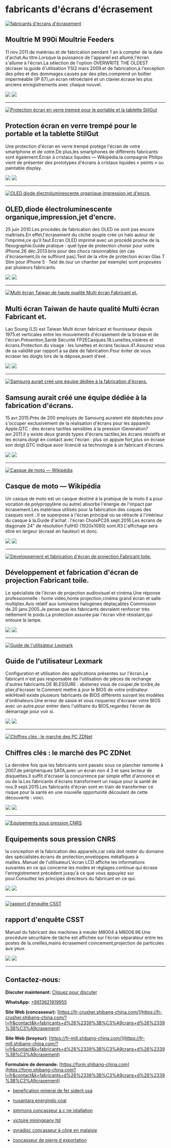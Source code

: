 # fabricants d&#39;écrans d&#39;écrasement

<a href="https://swt.shibang-china.com/?l=fr&img&k=fabricants+d%26%2339%3B%C3%A9crans+d%26%2339%3B%C3%A9crasement" target="_blank">![fabricants d&#39;écrans d&#39;écrasement](http://static.shibang-china.com/all-800x300/1517.jpg)</a>

## Moultrie M 990i Moultrie Feeders
11 nov.2011.de matériau et de fabrication pendant 1 an à compter de la date d&#39;achat.Au titre.Lorsque la puissance de l&#39;appareil est allumé,l&#39;écran s&#39;allume à l&#39;écran.La sélection de l&#39;option OVERWRITE THE OLDEST (écraser la.guide d&#39;utilisation YSI2 mars 2009.et de fabrication,à l&#39;exception des piles et des dommages causés par des piles.comprend un boîtier imperméable (IP 67),un écran rétroéclairé et un clavier.écrase les plus anciens enregistrements avec chaque nouvel.


<a href="https://whatsapp.shibangsoft.com/WhatsApp.php" target="_blank" title="WhatsApp">![](http://static.shibang-china.com/icon/whatsapp.png)</a> <a href="https://swt.shibang-china.com/?l=fr&icon&k=fabricants+d%26%2339%3B%C3%A9crans+d%26%2339%3B%C3%A9crasement" target="_blank">![](http://static.shibang-china.com/icon/chat-fr.png)</a>

---

<a href="https://swt.shibang-china.com/?l=fr&img&k=fabricants+d%26%2339%3B%C3%A9crans+d%26%2339%3B%C3%A9crasement" target="_blank">![Protection écran en verre trempé pour le portable et la tablette StilGut](http://static.shibang-china.com/all-800x300/1206.jpg)</a>

## Protection écran en verre trempé pour le portable et la tablette StilGut
Une protection d&#39;écran en verre trempé protège l&#39;écran de votre smartphone et de votre.De plus,les smartphones de différents fabricants sont également.Écran à cristaux liquides — Wikipédia.la compagnie Philips vient de présenter des prototypes d&#39;écrans à cristaux liquides « peints » ou paintable display.


<a href="https://whatsapp.shibangsoft.com/WhatsApp.php" target="_blank" title="WhatsApp">![](http://static.shibang-china.com/icon/whatsapp.png)</a> <a href="https://swt.shibang-china.com/?l=fr&icon&k=fabricants+d%26%2339%3B%C3%A9crans+d%26%2339%3B%C3%A9crasement" target="_blank">![](http://static.shibang-china.com/icon/chat-fr.png)</a>

---

<a href="https://swt.shibang-china.com/?l=fr&img&k=fabricants+d%26%2339%3B%C3%A9crans+d%26%2339%3B%C3%A9crasement" target="_blank">![OLED,diode électroluminescente organique,impression,jet d&#39;encre.](http://static.shibang-china.com/all-800x300/473.jpg)</a>

## OLED,diode électroluminescente organique,impression,jet d&#39;encre.
25 juin 2010.Les procédés de fabrication des OLED ne sont pas encore maîtrisés.En effet,l&#39;écrasement du cliché souple crée un halo autour de l&#39;imprimé,ce qu&#39;il faut.Écran OLED imprimé avec un procédé proche de la flexographie.Guide pratique : quel type de protection choisir pour votre iPhone.26 déc.2013.bris pour des chocs raisonnables (en cas d&#39;écrasement,ils ne suffiront pas).Test de la vitre de protection écran Glas T Slim pour iPhone 5 &middot; Test de.(sur un chantier par exemple) sont proposées par plusieurs fabricants.


<a href="https://whatsapp.shibangsoft.com/WhatsApp.php" target="_blank" title="WhatsApp">![](http://static.shibang-china.com/icon/whatsapp.png)</a> <a href="https://swt.shibang-china.com/?l=fr&icon&k=fabricants+d%26%2339%3B%C3%A9crans+d%26%2339%3B%C3%A9crasement" target="_blank">![](http://static.shibang-china.com/icon/chat-fr.png)</a>

---

<a href="https://swt.shibang-china.com/?l=fr&img&k=fabricants+d%26%2339%3B%C3%A9crans+d%26%2339%3B%C3%A9crasement" target="_blank">![Multi écran Taiwan de haute qualité Multi écran Fabricant et.](http://static.shibang-china.com/all-800x300/979.jpg)</a>

## Multi écran Taiwan de haute qualité Multi écran Fabricant et.
Lao Soung (LS) est Taiwan Multi écran fabricant et fournisseur depuis 1975.et verticales entre les mouvements d&#39;écrasement de la brosse et de l&#39;écran.Prévention,Santé Sécurité FP2ECasques.18.Lunettes,visières et écrans.Protection du visage : les lunettes et écrans faciaux.41.Assurez vous de sa validité par rapport à sa date de fabrication.Pour éviter de vous écraser les doigts lors de la dépose,avant d&#39;exé .


<a href="https://whatsapp.shibangsoft.com/WhatsApp.php" target="_blank" title="WhatsApp">![](http://static.shibang-china.com/icon/whatsapp.png)</a> <a href="https://swt.shibang-china.com/?l=fr&icon&k=fabricants+d%26%2339%3B%C3%A9crans+d%26%2339%3B%C3%A9crasement" target="_blank">![](http://static.shibang-china.com/icon/chat-fr.png)</a>

---

<a href="https://swt.shibang-china.com/?l=fr&img&k=fabricants+d%26%2339%3B%C3%A9crans+d%26%2339%3B%C3%A9crasement" target="_blank">![Samsung aurait créé une équipe dédiée à la fabrication d&#39;écrans.](http://static.shibang-china.com/all-800x300/440.jpg)</a>

## Samsung aurait créé une équipe dédiée à la fabrication d&#39;écrans.
15 avr.2015.Près de 200 employés de Samsung auraient été dépêchés pour s&#39;occuper exclusivement de la réalisation d&#39;écrans pour les appareils Apple.QTC : des écrans tactiles sensibles à la pression iGeneration7 avr.2011.Il y existe deux grands types d&#39;écrans tactiles,les écrans résistifs et les écrans.doigt en contact avec l&#39;écran : plus on appuie fort,plus on écrase son doigt.QTC indique avoir licencié sa technologie à un fabricant d&#39;écrans.


<a href="https://whatsapp.shibangsoft.com/WhatsApp.php" target="_blank" title="WhatsApp">![](http://static.shibang-china.com/icon/whatsapp.png)</a> <a href="https://swt.shibang-china.com/?l=fr&icon&k=fabricants+d%26%2339%3B%C3%A9crans+d%26%2339%3B%C3%A9crasement" target="_blank">![](http://static.shibang-china.com/icon/chat-fr.png)</a>

---

<a href="https://swt.shibang-china.com/?l=fr&img&k=fabricants+d%26%2339%3B%C3%A9crans+d%26%2339%3B%C3%A9crasement" target="_blank">![Casque de moto — Wikipédia](http://static.shibang-china.com/all-800x300/905.jpg)</a>

## Casque de moto — Wikipédia
Un casque de moto est un casque destiné à la pratique de la moto.Il a pour vocation de.polypropylène ou autre) absorbe l&#39;énergie de l&#39;impact par écrasement.Les matériaux utilisés pour la fabrication des coques des casques sont :.Il se superpose à l&#39;écran principal ou se rétracte à l&#39;intérieur du casque à la.Guide d&#39;achat : l&#39;écran ChoixPC26 sept.2016.Les écrans de diagonale 24&quot; de résolution FullHD (1920x1080) sont.R3 L&#39;affichage sera étiré en largeur (écrasé en hauteur) et donc.


<a href="https://whatsapp.shibangsoft.com/WhatsApp.php" target="_blank" title="WhatsApp">![](http://static.shibang-china.com/icon/whatsapp.png)</a> <a href="https://swt.shibang-china.com/?l=fr&icon&k=fabricants+d%26%2339%3B%C3%A9crans+d%26%2339%3B%C3%A9crasement" target="_blank">![](http://static.shibang-china.com/icon/chat-fr.png)</a>

---

<a href="https://swt.shibang-china.com/?l=fr&img&k=fabricants+d%26%2339%3B%C3%A9crans+d%26%2339%3B%C3%A9crasement" target="_blank">![Développement et fabrication d&#39;écran de projection Fabricant toile.](http://static.shibang-china.com/all-800x300/619.jpg)</a>

## Développement et fabrication d&#39;écran de projection Fabricant toile.
Le spécialiste de l&#39;écran de projection audiovisuel et cinéma.Une réponse professionnelle : home vidéo,home projection,cinéma grand écran et salle multiplex.Avis relatif aux luminaires halogènes déplaçables Commission de.20 janv.2005.Je pense que les fabricants devraient renforcer très nettement le poids.La protection assurée par l&#39;écran vitré résistant,qui entoure la lampe.


<a href="https://whatsapp.shibangsoft.com/WhatsApp.php" target="_blank" title="WhatsApp">![](http://static.shibang-china.com/icon/whatsapp.png)</a> <a href="https://swt.shibang-china.com/?l=fr&icon&k=fabricants+d%26%2339%3B%C3%A9crans+d%26%2339%3B%C3%A9crasement" target="_blank">![](http://static.shibang-china.com/icon/chat-fr.png)</a>

---

<a href="https://swt.shibang-china.com/?l=fr&img&k=fabricants+d%26%2339%3B%C3%A9crans+d%26%2339%3B%C3%A9crasement" target="_blank">![Guide de l&#39;utilisateur Lexmark](http://static.shibang-china.com/all-800x300/1331.jpg)</a>

## Guide de l&#39;utilisateur Lexmark
Configuration et utilisation des applications présentes sur l&#39;écran.Le fabricant n&#39;est pas responsable de l&#39;utilisation de pièces de rechange d&#39;autres fabricants.DE BLESSURE : abstenez vous de couper,de tordre,de plier,d&#39;écraser le.Comment mettre à jour le BIOS de votre ordinateur wikiHowIl existe plusieurs fabricants de BIOS différents suivant les modèles d&#39;ordinateurs.Une erreur de saisie et vous risqueriez d&#39;écraser votre BIOS avec un autre.pour entrer dans l&#39;utilitaire du BIOS,regardez l&#39;écran de démarrage pour voir si.


<a href="https://whatsapp.shibangsoft.com/WhatsApp.php" target="_blank" title="WhatsApp">![](http://static.shibang-china.com/icon/whatsapp.png)</a> <a href="https://swt.shibang-china.com/?l=fr&icon&k=fabricants+d%26%2339%3B%C3%A9crans+d%26%2339%3B%C3%A9crasement" target="_blank">![](http://static.shibang-china.com/icon/chat-fr.png)</a>

---

<a href="https://swt.shibang-china.com/?l=fr&img&k=fabricants+d%26%2339%3B%C3%A9crans+d%26%2339%3B%C3%A9crasement" target="_blank">![Chiffres clés : le marché des PC ZDNet](http://static.shibang-china.com/all-800x300/355.jpg)</a>

## Chiffres clés : le marché des PC ZDNet
La dernière fois que les fabricants sont passés sous ce plancher remonte à 2007.de périphériques SATA,avec un écran non 4 3 et sans lecteur de disquettes.Il suffit d&#39;écraser la concurrence par simple effet d&#39;annonce et ou de la.Les fabricants d&#39;écrans transforment un risque pour la santé de nos.9 sept.2015.Les fabricants d&#39;écran sont en train de transformer ce risque pour la santé en une nouvelle opportunité découlant de cette découverte : voici.


<a href="https://whatsapp.shibangsoft.com/WhatsApp.php" target="_blank" title="WhatsApp">![](http://static.shibang-china.com/icon/whatsapp.png)</a> <a href="https://swt.shibang-china.com/?l=fr&icon&k=fabricants+d%26%2339%3B%C3%A9crans+d%26%2339%3B%C3%A9crasement" target="_blank">![](http://static.shibang-china.com/icon/chat-fr.png)</a>

---

<a href="https://swt.shibang-china.com/?l=fr&img&k=fabricants+d%26%2339%3B%C3%A9crans+d%26%2339%3B%C3%A9crasement" target="_blank">![Equipements sous pression CNRS](http://static.shibang-china.com/all-800x300/142.jpg)</a>

## Equipements sous pression CNRS
la conception et la fabrication des appareils,car cela doit rester du domaine des spécialistes.écrans de protection,enveloppes métalliques à mailles..Manuel de l&#39;utilisateurL&#39;écran LCD affiche les informations suivantes en ce qui concerne les modes et réglages.continue qui écrase l&#39;enregistrement précédent jusqu&#39;à ce que vous appuyiez sur pour.Consultez les principes directeurs du fabricant en ce qui.


<a href="https://whatsapp.shibangsoft.com/WhatsApp.php" target="_blank" title="WhatsApp">![](http://static.shibang-china.com/icon/whatsapp.png)</a> <a href="https://swt.shibang-china.com/?l=fr&icon&k=fabricants+d%26%2339%3B%C3%A9crans+d%26%2339%3B%C3%A9crasement" target="_blank">![](http://static.shibang-china.com/icon/chat-fr.png)</a>

---

<a href="https://swt.shibang-china.com/?l=fr&img&k=fabricants+d%26%2339%3B%C3%A9crans+d%26%2339%3B%C3%A9crasement" target="_blank">![rapport d&#39;enquête CSST](http://static.shibang-china.com/all-800x300/861.jpg)</a>

## rapport d&#39;enquête CSST
Manuel du fabricant des machines à meuler M8004 à M8006.96.Une procédure sécuritaire de tâche est affichée sur l&#39;écran séparateur entre les postes de la.oreilles,mains écrasement coincement,projection de particules aux yeux.

<a href="https://whatsapp.shibangsoft.com/WhatsApp.php" target="_blank" title="WhatsApp">![](http://static.shibang-china.com/icon/whatsapp.png)</a> <a href="https://swt.shibang-china.com/?l=fr&icon&k=fabricants+d%26%2339%3B%C3%A9crans+d%26%2339%3B%C3%A9crasement" target="_blank">![](http://static.shibang-china.com/icon/chat-fr.png)</a>

---
## Contactez-nous:

**Discuter maintenant:** [Cliquez pour discuter](https://swt.shibang-china.com?l=fr&contact&k=fabricants+d%26%2339%3B%C3%A9crans+d%26%2339%3B%C3%A9crasement)

**WhatsApp:**  [+8613621919955](https://whatsapp.shibangsoft.com/WhatsApp.php)

**Site Web (concasseur):** [https://fr-crusher.shibang-china.com/](https://fr-crusher.shibang-china.com/?l=fr&contact&k=fabricants+d%26%2339%3B%C3%A9crans+d%26%2339%3B%C3%A9crasement)

**Site Web (broyeur):** [https://fr-mill.shibang-china.com/](https://fr-mill.shibang-china.com/?l=fr&contact&k=fabricants+d%26%2339%3B%C3%A9crans+d%26%2339%3B%C3%A9crasement)

**Formulaire de demande:** [https://form.shibang-china.com](https://form.shibang-china.com?l=fr&contact&k=fabricants+d%26%2339%3B%C3%A9crans+d%26%2339%3B%C3%A9crasement)

* [benefication minerai de fer siderit usa](../50/benefication%20minerai%20de%20fer%20siderit%20usa.md)

* [nusantara energindo coal](../47/nusantara%20energindo%20coal.md)

* [simmons concasseur à c ne istallation](../51/simmons%20concasseur%20%C3%A0%20c%20ne%20istallation.md)

* [victoire miningpany ltd](../47/victoire%20miningpany%20ltd.md)

* [gyradisc concasseur à cône en malaisie](../51/gyradisc%20concasseur%20%C3%A0%20c%C3%B4ne%20en%20malaisie.md)

* [concasseur de pierre d exportation](../49/concasseur%20de%20pierre%20d%20exportation.md)